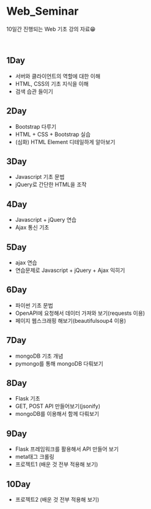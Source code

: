 # Web_Seminar
10일간 진행되는 Web 기초 강의 자료😁

</br>

**1Day**
---
* 서버와 클라이언트의 역할에 대한 이해
* HTML, CSS의 기초 지식을 이해
* 검색 습관 들이기

**2Day**
---
* Bootstrap 다루기
* HTML + CSS + Bootstrap 실습
* (심화) HTML Element 디테일하게 알아보기

**3Day**
---
* Javascript 기초 문법
* jQuery로 간단한 HTML을 조작

**4Day**
---
* Javascript + jQuery 연습
* Ajax 통신 기초

**5Day**
---
* ajax 연습
* 연습문제로 Javascript + jQuery + Ajax 익히기

**6Day**
---
* 파이썬 기초 문법
* OpenAPI에 요청해서 데이터 가져와 보기(requests 이용)
* 페이지 웹스크래핑 해보기(beautifulsoup4 이용)

**7Day**
---
* mongoDB 기초 개념
* pymongo를 통해 mongoDB 다뤄보기

**8Day**
---
* Flask 기초
* GET, POST API 만들어보기(jsonify)
* mongoDB를 이용해서 함께 다뤄보기

**9Day**
---
* Flask 프레임워크를 활용해서 API 만들어 보기
* meta태그 크롤링
* 프로젝트1 (배운 것 전부 적용해 보기)

**10Day**
---
* 프로젝트2 (배운 것 전부 적용해 보기)
